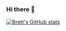 ### Hi there 👋

<!--
**brettmcdowell/brettmcdowell** is a ✨ _special_ ✨ repository because its `README.md` (this file) appears on your GitHub profile.

Here are some ideas to get you started:

- 🔭 I’m currently working on ...
- 🌱 I’m currently learning ...
- 👯 I’m looking to collaborate on ...
- 🤔 I’m looking for help with ...
- 💬 Ask me about ...
- 📫 How to reach me: ...
- 😄 Pronouns: ...
- ⚡ Fun fact: ...
-->

[![Brett's GitHub stats](https://github-readme-stats.vercel.app/api?username=brettmcdowell)](https://github.com/brettmcdowell)
